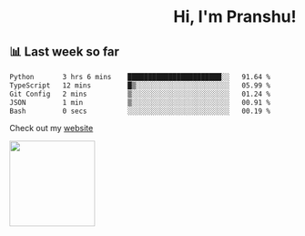 <div align="right" >
   
   <H1>Hi, I'm Pranshu!</H1>

</div>

## 📊 Last week so far
<!--START_SECTION:waka-->

```txt
Python       3 hrs 6 mins    ███████████████████████░░   91.64 %
TypeScript   12 mins         █▒░░░░░░░░░░░░░░░░░░░░░░░   05.99 %
Git Config   2 mins          ▒░░░░░░░░░░░░░░░░░░░░░░░░   01.24 %
JSON         1 min           ▒░░░░░░░░░░░░░░░░░░░░░░░░   00.91 %
Bash         0 secs          ░░░░░░░░░░░░░░░░░░░░░░░░░   00.19 %
```

<!--END_SECTION:waka-->

Check out my [website](https://pranshu05.vercel.app)

<img align="left" width="150" src="https://user-images.githubusercontent.com/70943732/209951571-93b7afe5-f523-4683-b725-5d94b287e94e.png">

